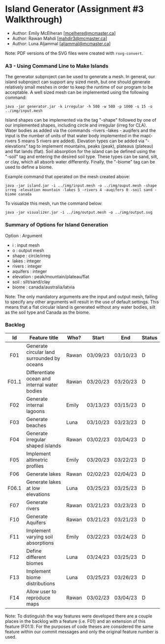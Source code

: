 # Island Generator (Assignment #3 Walkthrough)

  - Author: Emily McElheran [mcelhere@mcmaster.ca]
  - Author: Rawan Mahdi [mahdir3@mcmaster.ca]
  - Author: Luna Aljammal [aljammal@mcmaster.ca]

Note: PDF versions of the SVG files were created with `rsvg-convert`.


### A3 - Using Command Line to Make Islands
The generator subproject can be used to generate a mesh. In general, our island subproject can support any sized mesh, but one should generate relatively small meshes in order to keep the runtime of our program to be acceptable. A well sized mesh can be implemented using the following command: 
```
java -jar generator.jar -k irregular -h 500 -w 500 -p 1000 -s 15 -o ../img/input.mesh
```

Island shapes can be implemented via the tag "-shape" followed by one of our implemented shapes, including circle and irregular (irreg for CLA). Water bodies as added via the commands -rivers -lakes - auqifers and the input is the number of units of that water body implemented in the map(-rivers 5 means 5 rivers are added). Elevation types can be added via "-elevations" tag to implement mountains, peaks (peak), plateaus (plateau) and flat lands (flat). Soil absorption for the island can be defined using the "-soil" tag and entering the desired soil type. These types can be sand, silt, or clay, which all absorb water differently. Finally, the "-biome" tag can be used to define a biome.

Example command that operated on the mesh created above:
```
java -jar island.jar -i ../img/input.mesh -o ../img/ouput.mesh -shape irreg -elevation mountain -lakes 5 -rivers 4 -auqifers 0 -soil sand -biome canada
```
To visualize this mesh, run the command below:
```
java -jar visualizer.jar -i ../img/output.mesh -o ../img/output.svg
```

### Summary of Options for Island Generation
Option : Argument
- i : input mesh
- o : output mesh
- shape : circle/irreg
- lakes : integer
- rivers : integer
- aquifers : integer
- elevation : peak/mountain/plateau/flat
- soil : silt/sand/clay
- biome : canada/australia/latvia

Note: The only mandatory arguments are the input and output mesh, failing to specify any other arguments will result in the use of default settings. This means that a flat circular island is generated without any water bodies, silt as the soil type and Canada as the biome.

### Backlog
| Id | Feature title | Who? | Start | End | Status |
|:--:|---------------|------|-------|-----|--------|
|  F01  | Generate circular land surrounded by oceans | Rawan | 03/09/23 | 03/10/23 |    D    |
|  F01.1  | Differentiate ocean and internal water bodies | Rawan | 03/20/23 | 03/20/23 |    D    |
|  F02  | Generate internal lagoons | Emily | 03/13/23 | 03/15/23 |    D    |
|  F03  | Generate beaches | Luna | 03/10/23 | 03/23/23 |    D    |
|  F04  | Generate irregular shaped islands | Rawan | 03/02/23 | 03/04/23 |    D    |
|  F05  | Implement altimetric profiles | Emily | 03/20/23 | 03/22/23 |    D    |
|  F06  | Generate lakes | Rawan | 02/02/23 | 02/04/23 |    D    |
|  F06.1  | Generate lakes at low elevations | Luna | 03/25/23 | 03/25/23 |    D    |
|  F07  | Generate rivers | Rawan | 03/21/23 | 03/23/23 |    D    |
|  F10  | Generate Aquifers | Rawan | 03/21/23 | 03/21/23 |    D    |
|  F11  | Implement varying soil absorptions | Emily | 03/22/23 | 03/24/23 |    D    |
|  F12  | Define different biomes| Luna | 03/24/23 | 03/25/23 |    D    |
|  F13  | Implement biome distributions | Luna | 03/25/23 | 03/26/23 |    D    |
|  F14  | Allow user to reproduce maps | Rawan | 03/02/23 | 03/04/23 |    D    |

Note: To distinguish the way features were developed there are a couple places in the backlog with a feature (i.e. F01) and an extension of this feature (F01.1). For the purposes of code theses are considered the same feature within our commit messages and only the original feature number is used.

